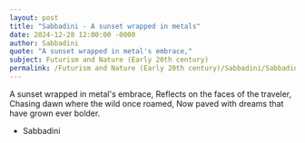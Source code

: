 ```yaml
---
layout: post
title: "Sabbadini - A sunset wrapped in metals"
date: 2024-12-28 12:00:00 -0000
author: Sabbadini
quote: "A sunset wrapped in metal's embrace,"
subject: Futurism and Nature (Early 20th century)
permalink: /Futurism and Nature (Early 20th century)/Sabbadini/Sabbadini - A sunset wrapped in metals
---
```


A sunset wrapped in metal's embrace,
Reflects on the faces of the traveler,
Chasing dawn where the wild once roamed,
Now paved with dreams that have grown ever bolder.

- Sabbadini
